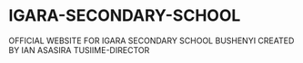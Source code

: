 # IGARA-SECONDARY-SCHOOL
OFFICIAL WEBSITE FOR IGARA SECONDARY SCHOOL BUSHENYI CREATED BY IAN ASASIRA TUSIIME-DIRECTOR

